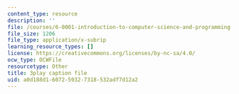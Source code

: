 ```yaml
---
content_type: resource
description: ''
file: /courses/6-0001-introduction-to-computer-science-and-programming-in-python-fall-2016/a0d188d1607259327318532adf7d12a2_vqn_yk5aFcI.srt
file_size: 1206
file_type: application/x-subrip
learning_resource_types: []
license: https://creativecommons.org/licenses/by-nc-sa/4.0/
ocw_type: OCWFile
resourcetype: Other
title: 3play caption file
uid: a0d188d1-6072-5932-7318-532adf7d12a2
---
```

